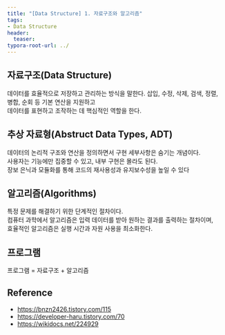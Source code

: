 ```yaml
---
title: "[Data Structure] 1. 자료구조와 알고리즘"
tags:
- Data Structure
header:
  teaser:
typora-root-url: ../
---
```


<!-- <img src="{{ '이미지경로' | relative_url }}" alt="이미지" width="30%"> -->

## 자료구조(Data Structure)
데이터를 효율적으로 저장하고 관리하는 방식을 말한다.
삽입, 수정, 삭제, 검색, 정렬, 병합, 순회 등 기본 연산을 지원하고   
데이터를 표현하고 조작하는 데 핵심적인 역할을 한다.

## 추상 자료형(Abstruct Data Types, ADT)
데이터의 논리적 구조와 연산을 정의하면서 구현 세부사항은 숨기는 개념이다.  
사용자는 기능에만 집중할 수 있고, 내부 구현은 몰라도 된다.  
장보 은닉과 모듈화를 통해 코드의 재사용성과 유지보수성을 높일 수 있다

## 알고리즘(Algorithms)
특정 문제를 해결하기 위한 단계적인 절차이다.  
컴퓨터 과학에서 알고리즘은 입력 데이터를 받아 원하는 결과를 출력하는 절차이며,   
효율적인 알고리즘은 실행 시간과 자원 사용을 최소화한다.

## 프로그램
프로그램 = 자료구조 + 알고리즘

## Reference
- https://bnzn2426.tistory.com/115
- https://developer-haru.tistory.com/70
- https://wikidocs.net/224929